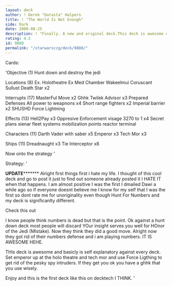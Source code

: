 ```yaml
---
layout: deck
author: ! Derek "Datasta" Halpern
title: ! "The World Is Not Enough"
side: Dark
date: 2000-08-25
description: ! "Finally. A new and original deck.This deck is awesome check this deck out there really wont be much of a strategy but just check it anyway because of updates."
rating: 4.5
id: 9880
permalink: "/starwarsccg/deck/9880/"
---
```

Cards: 

'Objective (1)
Hunt down and destroy the jedi

Locations (8)
Ex. Holotheatre
Ex Med Chamber
Wakeelmui
Coruscant
Sullust
Death Star x2

Interrupts (17)
MasterFul Move x2
Ghhk
Twilek Advisor x3
Prepared Defenses
All power to weapnons x4
Short range fighters x2
Imperial barrier x2
SHUSHD
Force Lightning

Effects (13)
Hell2Pay x3
Oppresive Enforcement
visage
3270 to 1 x4
Secret plans
sienar fleet systems
mobilization points
reactor terminal

Characters (11)
Darth Vader with saber x5
Emperor x3
Tech Mor x3

Ships (11)
Dreadnaught x3
Tie Interceptor x8

Now onto the strategy
'

Strategy: '

******UPDATE*************
Alright first things first i hate my life. I thought of this cool deck and go to post it just to find out someone already posted it I HATE IT when that happens. I am almost positive I was the first I dmailed Dawi a while ago so if everyone doesnt believe me I know for my self that I was the first so dont rate me for unoriginality even though Hunt For Numbers and my deck is significanlty different.



Check this out

I know people think numbers is dead but that is the point. Ok against a hunt down deck most people will discard YOur insight serves you well for HOnor of the Jedi (MIstake).
Now they think they did a good move. Alright now they got rid of their numbers defense and i am playing numbers. IT IS AWESOME HEHE.

THis deck is awesome and basicly is self explanatory against every deck. Set emperor up at the holo theatre  and tech mor and use Force Ligthing to get rid of the pesky spy intruders. If they get you ok you have a ghhk that you  use wisely.

Enjoy and this is the first deck like this on decktech I THINK. '
